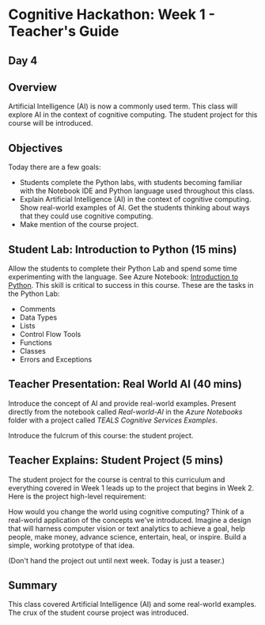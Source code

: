 # Cognitive Hackathon: Week 1 - Teacher's Guide
## Day 4

## Overview
Artificial Intelligence (AI) is now a commonly used term. This class will explore AI in the context of cognitive computing. The student project for this course will be introduced.

## Objectives
Today there are a few goals:
* Students complete the Python labs, with students becoming familiar with the Notebook IDE and Python language used throughout this class. 
* Explain Artificial Intelligence (AI) in the context of cognitive computing. Show real-world examples of AI. Get the students thinking about ways that they could use cognitive computing. 
* Make mention of the course project.

## Student Lab: Introduction to Python (15 mins)

Allow the students to complete their Python Lab and spend some time experimenting with the language. See Azure Notebook: [Introduction to Python]("https://notebooks.azure.com/dan-bcwqcg/projects/teals-cogserv-examples"). This skill is critical to success in this course. These are the tasks in the Python Lab:

* Comments
* Data Types
* Lists
* Control Flow Tools
* Functions
* Classes
* Errors and Exceptions


## Teacher Presentation: Real World AI (40 mins)

Introduce the concept of AI and provide real-world examples. Present directly from the notebook called *Real-world-AI* in the *Azure Notebooks* folder with a project called *TEALS Cognitive Services Examples*. 



Introduce the fulcrum of this course: the student project.

## Teacher Explains: Student Project (5 mins)

The student project for the course is central to this curriculum and everything covered in Week 1 leads up to the project that begins in Week 2.  Here is the project high-level requirement: 

How would you change the world using cognitive computing? Think of a real-world application of the concepts we've introduced. Imagine a design that will harness computer vision or text analytics to achieve a goal, help people, make money, advance science, entertain, heal, or inspire. Build a simple, working prototype of that idea.

(Don't hand the project out until next week. Today is just a teaser.)

## Summary
This class covered Artificial Intelligence (AI) and some real-world examples. The crux of the student course project was introduced.
